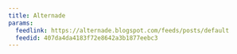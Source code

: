 ```yaml
---
title: Alternade
params:
  feedlink: https://alternade.blogspot.com/feeds/posts/default
  feedid: 407da4da4183f72e8642a3b1877eebc3
---
```

